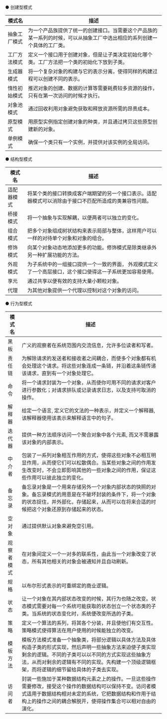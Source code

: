   ● 创建型模式

模式名 | 描述
-|-
抽象工厂模式 | 为一个产品族提供了统一的创建接口。当需要这个产品族的某一系列的时候，可以从抽象工厂中选出相应的系列创建一个具体的工厂类。
工厂方法模式 | 定义一个接口用于创建对象，但是让子类决定初始化哪个类。工厂方法把一个类的初始化下放到子类。
生成器模式 | 将一个复杂对象的构建与它的表示分离，使得同样的构建过程可以创建不同的表示。
惰性初始模式 | 推迟对象的创建、数据的计算等需要耗费较多资源的操作，只有在第一次访问的时候才执行。
对象池模式 | 通过回收利用对象避免获取和释放资源所需的昂贵成本。
原型模式 | 用原型实例指定创建对象的种类，并且通过拷贝这些原型创建新的对象。
单例模式 | 确保一个类只有一个实例，并提供对该实例的全局访问。

  ● 结构型模式

模式名 | 描述
-|-
适配器模式 | 将某个类的接口转换成客户端期望的另一个接口表示。适配器模式可以消除由于接口不匹配所造成的类兼容性问题。
桥接模式 | 将一个抽象与实现解耦，以便两者可以独立的变化。
组合模式 | 把多个对象组成树状结构来表示局部与整体，这样用户可以一样的对待单个对象和对象的组合。
修饰模式 | 向某个对象动态地添加更多的功能。修饰模式是除类继承外另一种扩展功能的方法。
外观模式 | 为子系统中的一组接口提供一个一致的界面， 外观模式定义了一个高层接口，这个接口使得这一子系统更加容易使用。
享元 | 通过共享以便有效的支持大量小颗粒对象。
代理 | 为其他对象提供一个代理以控制对这个对象的访问。

  ● 行为型模式

模式名 | 描述
-|-
黑板 | 广义的观察者在系统范围内交流信息，允许多位读者和写者。
责任链 | 为解除请求的发送者和接收者之间耦合，而使多个对象都有机会处理这个请求。将这些对象连成一条链，并沿着这条链传递该请求，直到有一个对象处理它。
命令 | 将一个请求封装为一个对象，从而使你可用不同的请求对客户进行参数化；对请求排队或记录请求日志，以及支持可取消的操作。
解释器 | 给定一个语言, 定义它的文法的一种表示，并定义一个解释器, 该解释器使用该表示来解释语言中的句子。
迭代器 | 提供一种方法顺序访问一个聚合对象中各个元素, 而又不需暴露该对象的内部表示。
中介者 | 包装了一系列对象相互作用的方式，使得这些对象不必相互明显作用，从而使它们可以松散偶合。当某些对象之间的作用发生改变时，不会立即影响其他的一些对象之间的作用，保证这些作用可以彼此独立的变化。
备忘录 | 备忘录对象是一个用来存储另外一个对象内部状态的快照的对象。备忘录模式的用意是在不破坏封装的条件下，将一个对象的状态捉住，并外部化，存储起来，从而可以在将来合适的时候把这个对象还原到存储起来的状态。
空对象 | 通过提供默认对象来避免空引用。
观察者模式 | 在对象间定义一个一对多的联系性，由此当一个对象改变了状态，所有其他相关的对象会被通知并且自动刷新。
规格 | 以布尔形式表示的可重绑定的商业逻辑。
状态 | 让一个对象在其内部状态改变的时候，其行为也随之改变。状态模式需要对每一个系统可能获取的状态创立一个状态类的子类。当系统的状态变化时，系统便改变所选的子类。
策略 | 定义一个算法的系列，将其各个分装，并且使他们有交互性。策略模式使得算法在用户使用的时候能独立的改变。
模板方法 | 模板方法模式准备一个抽象类，将部分逻辑以具体方法及具体构造子类的形式实现，然后声明一些抽象方法来迫使子类实现剩余的逻辑。不同的子类可以以不同的方式实现这些抽象方法，从而对剩余的逻辑有不同的实现。先构建一个顶级逻辑框架，而将逻辑的细节留给具体的子类去实现。
访问者 | 封装一些施加于某种数据结构元素之上的操作。一旦这些操作需要修改，接受这个操作的数据结构可以保持不变。访问者模式适用于数据结构相对未定的系统，它把数据结构和作用于结构上的操作之间的耦合解脱开，使得操作集合可以相对自由的演化。
